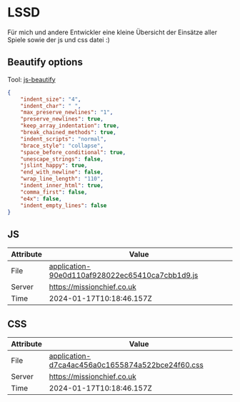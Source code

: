 # LSSD
Für mich und andere Entwickler eine kleine Übersicht der Einsätze aller Spiele sowie der js und css datei :)

<!-- automated -->
## Beautify options
Tool: [js-beautify](https://github.com/beautify-web/js-beautify)
```json
{
    "indent_size": "4",
    "indent_char": " ",
    "max_preserve_newlines": "1",
    "preserve_newlines": true,
    "keep_array_indentation": true,
    "break_chained_methods": true,
    "indent_scripts": "normal",
    "brace_style": "collapse",
    "space_before_conditional": true,
    "unescape_strings": false,
    "jslint_happy": true,
    "end_with_newline": false,
    "wrap_line_length": "110",
    "indent_inner_html": true,
    "comma_first": false,
    "e4x": false,
    "indent_empty_lines": false
}
```

## JS
| Attribute | Value |
| --------- | ----- |
| File      | [application-90e0d110af928022ec65410ca7cbb1d9.js](https://missionchief.co.uk/assets/application-90e0d110af928022ec65410ca7cbb1d9.js) |
| Server    | https://missionchief.co.uk |
| Time      | 2024-01-17T10:18:46.157Z |

## CSS
| Attribute | Value |
| --------- | ----- |
| File      | [application-d7ca4ac456a0c1655874a522bce24f60.css](https://missionchief.co.uk/assets/application-d7ca4ac456a0c1655874a522bce24f60.css) |
| Server    | https://missionchief.co.uk |
| Time      | 2024-01-17T10:18:46.157Z |
<!-- /automated -->
